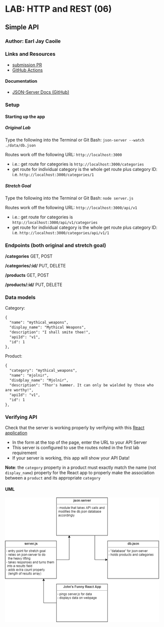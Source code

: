 # LAB: HTTP and REST (06)

## Simple API

### Author: Earl Jay Caoile

### Links and Resources

- [submission PR](https://github.com/earljay-caoile-401-advanced-javascript/simple-api/pull/1)
- [GitHub Actions](https://github.com/earljay-caoile-401-advanced-javascript/simple-api/actions)

#### Documentation

- [JSON-Server Docs (GitHub)](https://github.com/typicode/json-server)

### Setup

#### Starting up the app

##### Original Lab

Type the following into the Terminal or Git Bash: `json-server --watch ./data/db.json`

Routes work off the following URL: `http://localhost:3000`

- i.e.: get route for categories is `http://localhost:3000/categories`
- get route for individual category is the whole get route plus category ID: i.e. `http://localhost:3000/categories/1`

##### Stretch Goal

Type the following into the Terminal or Git Bash: `node server.js`

Routes work off the following URL: `http://localhost:3000/api/v1`

- i.e.: get route for categories is `http://localhost:3000/api/v1/categories`
- get route for individual category is the whole get route plus category ID: i.e. `http://localhost:3000/categories/api/v1/1`

### Endpoints (both original and stretch goal)

**/categories** GET, POST

**/categories/:id/** PUT, DELETE

**/products** GET, POST

**/products/:id/** PUT, DELETE

### Data models

Category:

```
{
  "name": "mythical_weapons",
  "display_name": "Mythical Weapons",
  "description": "I shall smite thee!",
  "apiId": "v1",
  "id": 1
},
```

Product:

```
{
  "category": "mythical_weapons",
  "name": "mjolnir",
  "disdplay_name": "Mjolnir",
  "description": "Thor's hammer. It can only be wielded by those who are worthy!",
  "apiId": "v1",
  "id": 1
},
```

### Verifying API

Check that the server is working properly by verifying with this [React application](https://w638oyk7o8.csb.app/)

- In the form at the top of the page, enter the URL to your API Server
- This server is configured to use the routes noted in the first lab requirement
- If your server is working, this app will show your API Data!

**Note**: the `category` property in a product must exactly match the name (not `display_name`) property for the React app to properly make the association between a `product` and its appropriate `category`

#### UML

![UML Image](lab-06-UML.png "uml diagram")
